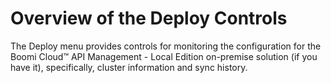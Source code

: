 ﻿---
sidebar_position: 1
---

# Overview of the Deploy Controls

<head>
  <meta name="guidename" content="API Management"/>
  <meta name="context" content="GUID-6faa17d1-3580-4c70-a863-7a021861d38a"/>
</head>

The Deploy menu provides controls for monitoring the configuration for the Boomi Cloud™ API Management - Local Edition on-premise solution (if you have it), specifically, cluster information and sync history. 
